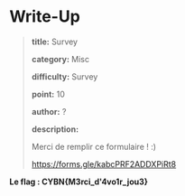 # Write-Up
> **title:** Survey
>
> **category:** Misc
>
> **difficulty:** Survey
>
> **point:** 10
>
> **author:** ?
>
> **description:**
>
> Merci de remplir ce formulaire ! :)
>
> https://forms.gle/kabcPRF2ADDXPiRt8

**Le flag : CYBN{M3rci_d'4vo1r_jou3}**
